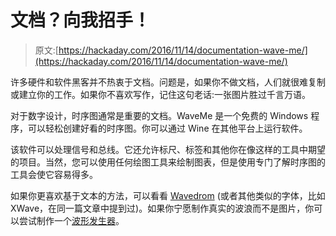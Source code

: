 # 文档？向我招手！

> 原文:[https://hackaday.com/2016/11/14/documentation-wave-me/](https://hackaday.com/2016/11/14/documentation-wave-me/)

许多硬件和软件黑客并不热衷于文档。问题是，如果你不做文档，人们就很难复制或建立你的工作。如果你不喜欢写作，记住这句老话:一张图片胜过千言万语。

对于数字设计，时序图通常是重要的文档。WaveMe 是一个免费的 Windows 程序，可以轻松创建好看的时序图。你可以通过 Wine 在其他平台上运行软件。

该软件可以处理信号和总线。它还允许标尺、标签和其他你在像这样的工具中期望的项目。当然，您可以使用任何绘图工具来绘制图表，但是使用专门了解时序图的工具会使它容易得多。

如果你更喜欢基于文本的方法，可以看看 [Wavedrom](https://hackaday.com/2015/05/25/need-timing-diagrams-try-wavedrom/) (或者其他类似的字体，比如 XWave，在同一篇文章中提到过)。如果你宁愿制作真实的波浪而不是图片，你可以尝试制作一个[波形发生器](https://hackaday.com/2015/09/15/how-to-build-a-pocket-sized-mbed-signal-generator/)。